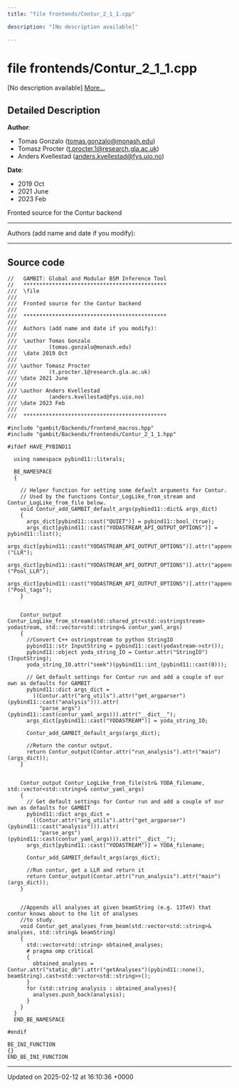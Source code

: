 ```yaml
---
title: "file frontends/Contur_2_1_1.cpp"

description: "[No description available]"

---
```


# file frontends/Contur_2_1_1.cpp

[No description available] [More...](#detailed-description)

## Detailed Description


**Author**: 

  * Tomas Gonzalo ([tomas.gonzalo@monash.edu](mailto:tomas.gonzalo@monash.edu)) 
  * Tomasz Procter ([t.procter.1@research.gla.ac.uk](mailto:t.procter.1@research.gla.ac.uk)) 
  * Anders Kvellestad ([anders.kvellestad@fys.uio.no](mailto:anders.kvellestad@fys.uio.no)) 


**Date**: 

  * 2019 Oct
  * 2021 June
  * 2023 Feb


Fronted source for the Contur backend



------------------

Authors (add name and date if you modify):



------------------




## Source code

```
//   GAMBIT: Global and Modular BSM Inference Tool
//   *********************************************
///  \file
///
///  Fronted source for the Contur backend
///
///  *********************************************
///
///  Authors (add name and date if you modify):
///
///  \author Tomas Gonzalo
///          (tomas.gonzalo@monash.edu)
///  \date 2019 Oct
///
/// \author Tomasz Procter
///          (t.procter.1@research.gla.ac.uk)
/// \date 2021 June
///
/// \author Anders Kvellestad
///          (anders.kvellestad@fys.uio.no)
/// \date 2023 Feb
///
///  *********************************************

#include "gambit/Backends/frontend_macros.hpp"
#include "gambit/Backends/frontends/Contur_2_1_1.hpp"

#ifdef HAVE_PYBIND11

  using namespace pybind11::literals;

  BE_NAMESPACE
  {

    // Helper function for setting some default arguments for Contur.
    // Used by the functions Contur_LogLike_from_stream and Contur_LogLike_from_file below.
    void Contur_add_GAMBIT_default_args(pybind11::dict& args_dict)
    {
      args_dict[pybind11::cast("QUIET")] = pybind11::bool_(true);
      args_dict[pybind11::cast("YODASTREAM_API_OUTPUT_OPTIONS")] = pybind11::list();
      args_dict[pybind11::cast("YODASTREAM_API_OUTPUT_OPTIONS")].attr("append")("LLR");
      args_dict[pybind11::cast("YODASTREAM_API_OUTPUT_OPTIONS")].attr("append")("Pool_LLR");
      args_dict[pybind11::cast("YODASTREAM_API_OUTPUT_OPTIONS")].attr("append")("Pool_tags");
    }


    Contur_output Contur_LogLike_from_stream(std::shared_ptr<std::ostringstream> yodastream, std::vector<std::string>& contur_yaml_args)
    {
      //Convert C++ ostringstream to python StringIO
      pybind11::str InputString = pybind11::cast(yodastream->str());
      pybind11::object yoda_string_IO = Contur.attr("StringIO")(InputString);
      yoda_string_IO.attr("seek")(pybind11::int_(pybind11::cast(0)));

      // Get default settings for Contur run and add a couple of our own as defaults for GAMBIT
      pybind11::dict args_dict = 
        ((Contur.attr("arg_utils").attr("get_argparser")(pybind11::cast("analysis"))).attr(
          "parse_args")(pybind11::cast(contur_yaml_args))).attr("__dict__");
      args_dict[pybind11::cast("YODASTREAM")] = yoda_string_IO;

      Contur_add_GAMBIT_default_args(args_dict);

      //Return the contur output.
      return Contur_output(Contur.attr("run_analysis").attr("main")(args_dict));
    }


    Contur_output Contur_LogLike_from_file(str& YODA_filename, std::vector<std::string>& contur_yaml_args)
    {
      // Get default settings for Contur run and add a couple of our own as defaults for GAMBIT
      pybind11::dict args_dict = 
        ((Contur.attr("arg_utils").attr("get_argparser")(pybind11::cast("analysis"))).attr(
          "parse_args")(pybind11::cast(contur_yaml_args))).attr("__dict__");
      args_dict[pybind11::cast("YODASTREAM")] = YODA_filename;

      Contur_add_GAMBIT_default_args(args_dict);

      //Run contur, get a LLR and return it
      return Contur_output(Contur.attr("run_analysis").attr("main")(args_dict));
    }


    //Appends all analyses at given beamString (e.g. 13TeV) that contur knows about to the lit of analyses
    //to study.
    void Contur_get_analyses_from_beam(std::vector<std::string>& analyses, std::string& beamString)
    {
      std::vector<std::string> obtained_analyses;
      # pragma omp critical
      {
        obtained_analyses = Contur.attr("static_db").attr("getAnalyses")(pybind11::none(), beamString).cast<std::vector<std::string>>();
      }
      for (std::string analysis : obtained_analyses){
        analyses.push_back(analysis);
      }
    }
  }
  END_BE_NAMESPACE

#endif

BE_INI_FUNCTION
{}
END_BE_INI_FUNCTION
```


-------------------------------

Updated on 2025-02-12 at 16:10:36 +0000
